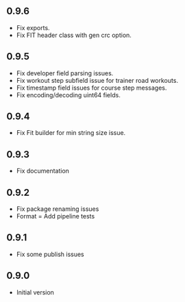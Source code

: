 ## 0.9.6
- Fix exports.
- Fix FIT header class with gen crc option.

## 0.9.5
- Fix developer field parsing issues. 
- Fix workout step subfield issue for trainer road workouts. 
- Fix timestamp field issues for course step messages. 
- Fix encoding/decoding uint64 fields.

## 0.9.4
- Fix Fit builder for min string size issue.

## 0.9.3
- Fix documentation

## 0.9.2
- Fix package renaming issues
- Format
= Add pipeline tests

## 0.9.1
- Fix some publish issues

## 0.9.0
- Initial version
